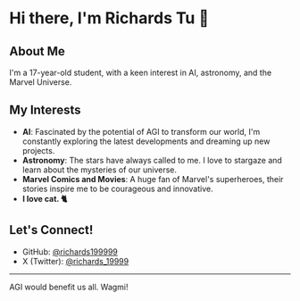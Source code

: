 # Hi there, I'm Richards Tu 👋

## About Me
I'm a 17-year-old student, with a keen interest in AI, astronomy, and the Marvel Universe.

## My Interests
- **AI**: Fascinated by the potential of AGI to transform our world, I'm constantly exploring the latest developments and dreaming up new projects.
- **Astronomy**: The stars have always called to me. I love to stargaze and learn about the mysteries of our universe.
- **Marvel Comics and Movies**: A huge fan of Marvel's superheroes, their stories inspire me to be courageous and innovative.
- **I love cat. 🐈**

## Let's Connect!
- GitHub: [@richards199999](https://github.com/richards199999)
- X (Twitter): [@richards_19999](https://twitter.com/richards_19999)

---

AGI would benefit us all. Wagmi!